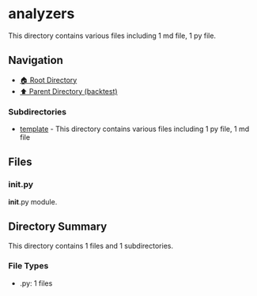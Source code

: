 # analyzers

This directory contains various files including 1 md file, 1 py file.

## Navigation

* [🏠 Root Directory](/backtest/analyzers/../backtest/analyzers/..README.md)
* [⬆️ Parent Directory (backtest)](../README.md)

### Subdirectories

* [template](template/README.md) - This directory contains various files including 1 py file, 1 md file

## Files

### __init__.py

__init__.py module.

## Directory Summary

This directory contains 1 files and 1 subdirectories.

### File Types

* .py: 1 files
